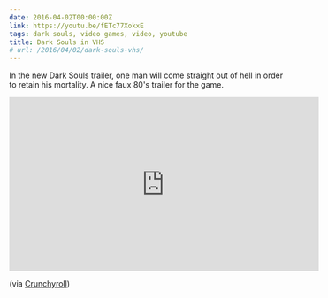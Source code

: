 ```yaml
---
date: 2016-04-02T00:00:00Z
link: https://youtu.be/fETc77XokxE
tags: dark souls, video games, video, youtube
title: Dark Souls in VHS
# url: /2016/04/02/dark-souls-vhs/
---
```


In the new Dark Souls trailer, one man will come straight out of hell in order to retain his mortality. A nice faux 80's trailer for the game.

<div class="video">

<iframe width="560" height="315" src="https://www.youtube.com/embed/fETc77XokxE" frameborder="0" allowfullscreen></iframe>

</div> 



(via [Crunchyroll](http://www.crunchyroll.com/anime-news/2016/04/01-1/april-fools-day-brings-dark-souls-iii-the-movie-to-vhs))